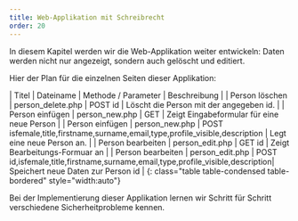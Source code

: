 ```yaml
---
title: Web-Applikation mit Schreibrecht
order: 20
---
```


<script>document.location="/php-db-schreiben/datenbank-schreiben/";</script>

In diesem Kapitel werden wir die Web-Applikation weiter entwickeln:
Daten werden nicht nur angezeigt, sondern auch gelöscht und editiert.

Hier der Plan für die einzelnen Seiten dieser Applikation:

| Titel           | Dateiname       |  Methode / Parameter |  Beschreibung                                |
| Person löschen  | person_delete.php |  POST id            |  Löscht die Person mit der angegeben id.    |
| Person einfügen | person_new.php  |  GET                 |  Zeigt Eingabeformular für eine neue Person  |
| Person einfügen | person_new.php  | POST isfemale,title,firstname,surname,email,type,profile_visible,description | Legt eine neue Person an. |
| Person bearbeiten | person_edit.php | GET id |  Zeigt Bearbeitungs-Formuar an |
| Person bearbeiten | person_edit.php | POST id,isfemale,title,firstname,surname,email,type,profile_visible,description|  Speichert neue Daten zur Person id |
{: class="table table-condensed table-bordered" style="width:auto"}

Bei der Implementierung dieser Applikation lernen wir Schritt für Schritt verschiedene Sicherheitprobleme kennen.
